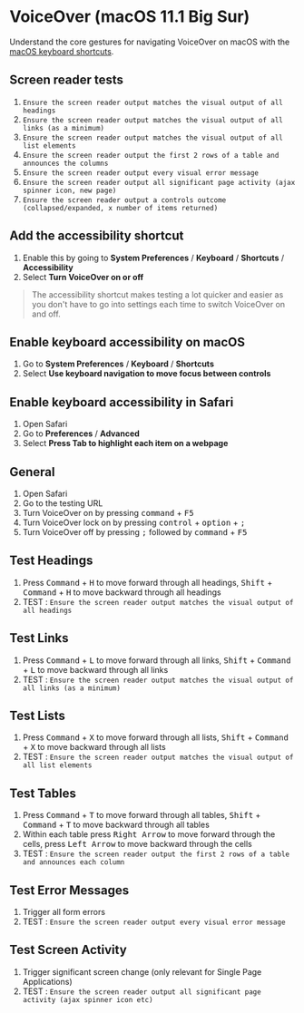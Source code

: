 # VoiceOver (macOS 11.1 Big Sur)
Understand the core gestures for navigating VoiceOver on macOS with the [macOS keyboard shortcuts](https://dequeuniversity.com/screenreaders/voiceover-keyboard-shortcuts).

## Screen reader tests
1. `Ensure the screen reader output matches the visual output of all headings`
1. `Ensure the screen reader output matches the visual output of all links (as a minimum)`
1. `Ensure the screen reader output matches the visual output of all list elements`
1. `Ensure the screen reader output the first 2 rows of a table and announces the columns`
1. `Ensure the screen reader output every visual error message`
1. `Ensure the screen reader output all significant page activity (ajax spinner icon, new page)`
1. `Ensure the screen reader output a controls outcome (collapsed/expanded, x number of items returned)`

## Add the accessibility shortcut
1.	Enable this by going to **System Preferences** / **Keyboard** / **Shortcuts** / **Accessibility**
2.	Select **Turn VoiceOver on or off**

> The accessibility shortcut makes testing a lot quicker and easier as you don't have to go into settings each time to switch VoiceOver on and off.

## Enable keyboard accessibility on macOS
1.	Go to **System Preferences** / **Keyboard** / **Shortcuts**
2.	Select **Use keyboard navigation to move focus between controls**

## Enable keyboard accessibility in Safari
1.  Open Safari
1.	Go to **Preferences** / **Advanced**
2.	Select **Press Tab to highlight each item on a webpage**

## General
1.	Open Safari
2.	Go to the testing URL
3.	Turn VoiceOver on by pressing <kbd>command</kbd> + <kbd>F5</kbd>
4.	Turn VoiceOver lock on by pressing <kbd>control</kbd> + <kbd>option</kbd> + <kbd>;</kbd>
5.	Turn VoiceOver off by pressing <kbd>;</kbd> followed by <kbd>command</kbd> + <kbd>F5</kbd>

## Test Headings
1. Press <kbd>Command</kbd> + <kbd>H</kbd> to move forward through all headings, <kbd>Shift</kbd> + <kbd>Command</kbd> + <kbd>H</kbd> to move backward through all headings
3.	TEST : `Ensure the screen reader output matches the visual output of all headings`

## Test Links
1. Press <kbd>Command</kbd> + <kbd>L</kbd> to move forward through all links, <kbd>Shift</kbd> + <kbd>Command</kbd> + <kbd>L</kbd> to move backward through all links
3.	TEST : `Ensure the screen reader output matches the visual output of all links (as a minimum)`

## Test Lists

1. Press <kbd>Command</kbd> + <kbd>X</kbd> to move forward through all lists, <kbd>Shift</kbd> + <kbd>Command</kbd> + <kbd>X</kbd> to move backward through all lists
3.	TEST : `Ensure the screen reader output matches the visual output of all list elements`

## Test Tables

1.	Press <kbd>Command</kbd> + <kbd>T</kbd> to move forward through all tables, <kbd>Shift</kbd> + <kbd>Command</kbd> + <kbd>T</kbd> to move backward through all tables
2.	Within each table press <kbd>Right Arrow</kbd> to move forward through the cells, press <kbd>Left Arrow</kbd> to move backward through the cells
4.	TEST : `Ensure the screen reader output the first 2 rows of a table and announces each column`

## Test Error Messages

1. Trigger all form errors
2. TEST : `Ensure the screen reader output every visual error message`

## Test Screen Activity

1. Trigger significant screen change (only relevant for Single Page Applications)
2. TEST : `Ensure the screen reader output all significant page activity (ajax spinner icon etc)`
